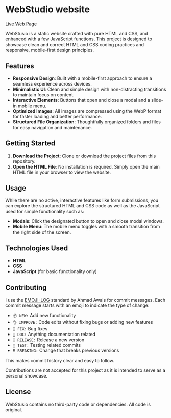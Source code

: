 # WebStudio website

[Live Web Page](https://mkamilamin.github.io/WebStudio-website/)

WebStusio is a static website crafted with pure HTML and CSS, and enhanced with a few JavaScript functions. This project is designed to showcase clean and correct HTML and CSS coding practices and responsive, mobile-first design principles.

## Features

-   **Responsive Design**: Built with a mobile-first approach to ensure a seamless experience across devices.
-   **Minimalistic UI**: Clean and simple design with non-distracting transitions to maintain focus on content.
-   **Interactive Elements**: Buttons that open and close a modal and a slide-in mobile menu.
-   **Optimized Images**: All images are compressed using the WebP format for faster loading and better performance.
-   **Structured File Organization**: Thoughtfully organized folders and files for easy navigation and maintenance.

## Getting Started

1. **Download the Project**: Clone or download the project files from this repository.
2. **Open the HTML File**: No installation is required. Simply open the main HTML file in your browser to view the website.

## Usage

While there are no active, interactive features like form submissions, you can explore the structured HTML and CSS code as well as the JavaScript used for simple functionality such as:

-   **Modals**: Click the designated button to open and close modal windows.
-   **Mobile Menu**: The mobile menu toggles with a smooth transition from the right side of the screen.

## Technologies Used

-   **HTML**
-   **CSS**
-   **JavaScript** (for basic functionality only)

## Contributing

I use the [EMOJI-LOG](https://github.com/ahmadawais/Emoji-Log) standard by Ahmad Awais for commit messages. Each commit message starts with an emoji to indicate the type of change:

-   `📦 NEW:` Add new functionality
-   `👌 IMPROVE:` Code edits without fixing bugs or adding new features
-   `🐛 FIX:` Bug fixes
-   `📖 DOC:` Anything documentation related
-   `🚀 RELEASE:` Release a new version
-   `🤖 TEST:` Testing related commits
-   `‼️ BREAKING:` Change that breaks previous versions

This makes commit history clear and easy to follow.

Contributions are not accepted for this project as it is intended to serve as a personal showcase.

## License

WebStusio contains no third-party code or dependencies. All code is original.
